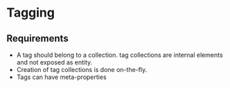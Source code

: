 # Tagging

## Requirements

- A tag should belong to a collection. tag collections are internal elements and not exposed as entity.
- Creation of tag collections is done on-the-fly.
- Tags can have meta-properties


